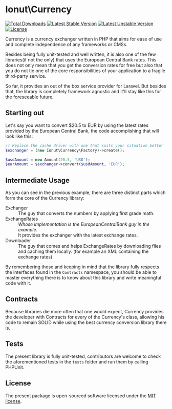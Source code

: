 # Ionut\Currency

[![Total Downloads](https://poser.pugx.org/ionut/currency/d/total.svg)](https://packagist.org/packages/ionut/currency)
[![Latest Stable Version](https://poser.pugx.org/ionut/currency/v/stable.svg)](https://packagist.org/packages/ionut/currency)
[![Latest Unstable Version](https://poser.pugx.org/ionut/currency/v/unstable.svg)](https://packagist.org/packages/ionut/currency)
[![License](https://poser.pugx.org/ionut/currency/license.svg)](https://packagist.org/packages/ionut/currency)

Currency is a currency exchanger written in PHP that aims for ease of use and complete independence of any frameworks or CMSs.

Besides being fully unit-tested and well written, it is also one of the few libraries(if not the only) that uses the European Central Bank rates.
This does not only mean that you get the conversion rates for free but also that you do not tie one of the core responsibilities of your application to a fragile third-party service.

So far, it provides an out of the box service provider for Laravel. But besides that, the library is completely framework agnostic and it'll stay like this for the foreseeable future.

## Starting out

Let's say you want to convert $20.5 to EUR by using the latest rates provided by the European Central Bank, the code accomplishing that will look like this:
```php
// Replace the cache driver with one that suits your situation better
$exchanger = (new Ionut\Currency\Factory)->create();

$usdAmount = new Amount(20.5, 'USD');
$eurAmount = $exchanger->convert($usdAmount, 'EUR');
```

## Intermediate Usage

As you can see in the previous example, there are three distinct parts which form the core of the Currency library:
<dl>
  <dt>Exchanger</dt>
  <dd>The guy that converts the numbers by applying first grade math.</dd>
  <dt>ExchangeRates</dt>
  <dd><i>Whose implementation is the EuropeanCentralBank guy in the example.</i> <br/>It provides the exchanger with the latest exchange rates.</dd>
  <dt>Downloader</dt>
  <dd>The guy that comes and helps ExchangeRates by downloading files and caching them locally. (for example an XML containing the exchange rates)</dd>
</dl>

By remembering those and keeping in mind that the library fully respects the interfaces found in the `Contracts` namespace, you should be able to master everything there is to know about this library and write meaningful code with it.

## Contracts
Because libraries die more often that one would expect, Currency provides the developer with Contracts for every of the Currency's class, allowing his code to remain SOLID while using the best currency conversion library there is.

## Tests
The present library is fully unit-tested, contributors are welcome to check the aforementioned tests in the `tests` folder and run them by calling PHPUnit.

## License
The present package is open-sourced software licensed under the [MIT license](http://opensource.org/licenses/MIT).
